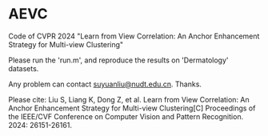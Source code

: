# AEVC
Code of CVPR 2024 "Learn from View Correlation: An Anchor Enhancement Strategy for Multi-view Clustering"

Please run the 'run.m', and reproduce the results on 'Dermatology' datasets.

Any problem can contact suyuanliu@nudt.edu.cn. Thanks.

Please cite: Liu S, Liang K, Dong Z, et al. Learn from View Correlation: An Anchor Enhancement Strategy for Multi-view Clustering[C] Proceedings of the IEEE/CVF Conference on Computer Vision and Pattern Recognition. 2024: 26151-26161.
